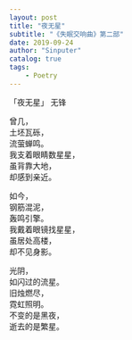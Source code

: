 ```yaml
---
layout: post
title: "夜无星"
subtitle: "《失眠交响曲》第二部"
date: 2019-09-24
author: "Sinputer"
catalog: true
tags: 
    - Poetry
---
```

「夜无星」  无锋

曾几，   
土坯瓦砾，   
流萤蝉鸣。   
我支着眼睛数星星，   
虽背靠大地，   
却感到亲近。   

如今，   
钢筋混泥，   
轰鸣引擎。   
我戴着眼镜找星星，   
虽居处高楼，   
却不见身影。   

光阴，   
如闪过的流星。   
旧烛燃尽，   
霓虹照明。   
不变的是黑夜，   
逝去的是繁星。   